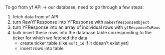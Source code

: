 To go from yf API -> our database, need to go through a few steps:

1. fetch data from yf API
2. turn RawYFResponse into YFResponse with `makeYfResponseObject`
3. turn YFResponse into an array of individual rows with `yfResponseToRows`
4. bulk insert these rows into the database table corresponding to the ticker for which we fetched the data
    - create ticker table (like `msft_1d` if it doesn't exist yet)
    - insert rows into table
